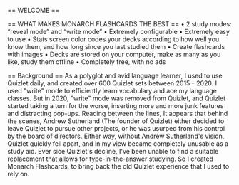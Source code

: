 == WELCOME ==

== WHAT MAKES MONARCH FLASHCARDS THE BEST ==
•	2 study modes: “reveal mode” and “write mode”
•	Extremely configurable
•	Extremely easy to use
•	Stats screen color codes your decks according to how well you know them, and how long since you last studied them
•	Create flashcards with images
•	Decks are stored on your computer, make as many as you like, study them offline
•	Completely free, with no ads

== Background ==
As a polyglot and avid language learner, I used to use Quizlet daily, and created over 600 Quizlet sets between 2015 - 2020. I used "write" mode to efficiently learn vocabulary and ace my language classes. But in 2020, "write" mode was removed from Quizlet, and Quizlet started taking a turn for the worse, inserting more and more junk features and distracting pop-ups. Reading between the lines, It appears that behind the scenes, Andrew Sutherland (The founder of Quizlet) either decided to leave Quizlet to pursue other projects, or he was usurped from his control by the board of directors. Either way, without Andrew Sutherland's vision, Quizlet quickly fell apart, and in my view became completely unusable as a study aid. Ever sice Quizlet's decline, I've been unable to find a suitable replacement that allows for type-in-the-answer studying. So I created Monarch Flashcards, to bring back the old Quizlet experience that I used to rely on. 
